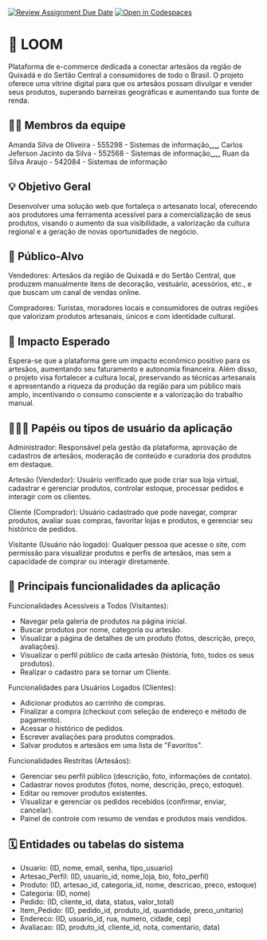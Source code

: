 [![Review Assignment Due Date](https://classroom.github.com/assets/deadline-readme-button-22041afd0340ce965d47ae6ef1cefeee28c7c493a6346c4f15d667ab976d596c.svg)](https://classroom.github.com/a/iVa2Dd1Z)
[![Open in Codespaces](https://classroom.github.com/assets/launch-codespace-2972f46106e565e64193e422d61a12cf1da4916b45550586e14ef0a7c637dd04.svg)](https://classroom.github.com/open-in-codespaces?assignment_repo_id=21098546)
# :checkered_flag: LOOM

Plataforma de e-commerce dedicada a conectar artesãos da região de Quixadá e do Sertão Central a consumidores de todo o Brasil. O projeto oferece uma vitrine digital para que os artesãos possam divulgar e vender seus produtos, superando barreiras geográficas e aumentando sua fonte de renda.

## :technologist: Membros da equipe

Amanda Silva de Oliveira - 555298 - Sistemas de informação␣␣
Carlos Jeferson Jacinto da Silva - 552568 - Sistemas de informação␣␣
Ruan da Silva Araujo - 542084 - Sistemas de informação

## :bulb: Objetivo Geral
Desenvolver uma solução web que fortaleça o artesanato local, oferecendo aos produtores uma ferramenta acessível para a comercialização de seus produtos, visando o aumento da sua visibilidade, a valorização da cultura regional e a geração de novas oportunidades de negócio.

## :eyes: Público-Alvo
Vendedores: Artesãos da região de Quixadá e do Sertão Central, que produzem manualmente itens de decoração, vestuário, acessórios, etc., e que buscam um canal de vendas online.

Compradores: Turistas, moradores locais e consumidores de outras regiões que valorizam produtos artesanais, únicos e com identidade cultural.

## :star2: Impacto Esperado
Espera-se que a plataforma gere um impacto econômico positivo para os artesãos, aumentando seu faturamento e autonomia financeira. Além disso, o projeto visa fortalecer a cultura local, preservando as técnicas artesanais e apresentando a riqueza da produção da região para um público mais amplo, incentivando o consumo consciente e a valorização do trabalho manual.

## :people_holding_hands: Papéis ou tipos de usuário da aplicação

Administrador: Responsável pela gestão da plataforma, aprovação de cadastros de artesãos, moderação de conteúdo e curadoria dos produtos em destaque.

Artesão (Vendedor): Usuário verificado que pode criar sua loja virtual, cadastrar e gerenciar produtos, controlar estoque, processar pedidos e interagir com os clientes.

Cliente (Comprador): Usuário cadastrado que pode navegar, comprar produtos, avaliar suas compras, favoritar lojas e produtos, e gerenciar seu histórico de pedidos.

Visitante (Usuário não logado): Qualquer pessoa que acesse o site, com permissão para visualizar produtos e perfis de artesãos, mas sem a capacidade de comprar ou interagir diretamente.

## :triangular_flag_on_post:	 Principais funcionalidades da aplicação

Funcionalidades Acessíveis a Todos (Visitantes):

- Navegar pela galeria de produtos na página inicial.
- Buscar produtos por nome, categoria ou artesão.
- Visualizar a página de detalhes de um produto (fotos, descrição, preço, avaliações).
- Visualizar o perfil público de cada artesão (história, foto, todos os seus produtos).
- Realizar o cadastro para se tornar um Cliente.

Funcionalidades para Usuários Logados (Clientes):

- Adicionar produtos ao carrinho de compras.
- Finalizar a compra (checkout com seleção de endereço e método de pagamento).
- Acessar o histórico de pedidos.
- Escrever avaliações para produtos comprados.
- Salvar produtos e artesãos em uma lista de "Favoritos".

Funcionalidades Restritas (Artesãos):

- Gerenciar seu perfil público (descrição, foto, informações de contato).
- Cadastrar novos produtos (fotos, nome, descrição, preço, estoque).
- Editar ou remover produtos existentes.
- Visualizar e gerenciar os pedidos recebidos (confirmar, enviar, cancelar).
- Painel de controle com resumo de vendas e produtos mais vendidos.

## :spiral_calendar: Entidades ou tabelas do sistema

- Usuario: (ID, nome, email, senha, tipo_usuario)
- Artesao_Perfil: (ID, usuario_id, nome_loja, bio, foto_perfil)
- Produto: (ID, artesao_id, categoria_id, nome, descricao, preco, estoque)
- Categoria: (ID, nome)
- Pedido: (ID, cliente_id, data, status, valor_total)
- Item_Pedido: (ID, pedido_id, produto_id, quantidade, preco_unitario)
- Endereco: (ID, usuario_id, rua, numero, cidade, cep)
- Avaliacao: (ID, produto_id, cliente_id, nota, comentario, data)

